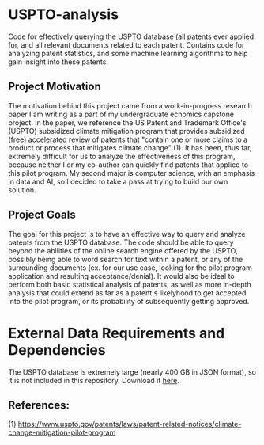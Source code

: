 # USPTO-analysis
Code for effectively querying the USPTO database (all patents ever applied for, and all relevant documents related to each patent. Contains code for analyzing patent statistics, and some machine learning algorithms to help gain insight into these patents.

## Project Motivation
The motivation behind this project came from a work-in-progress research paper I am writing as a part of my undergraduate ecnomics capstone project. In the paper, we reference the US Patent and Trademark Office's (USPTO) subsidized climate mitigation program that provides subsidized (free) accelerated review of patents that "contain one or more claims to a product or process that mitigates climate change" (1). It has been, thus far, extremely difficult for us to analyze the effectiveness of this program, because neither I or my co-author can quickly find patents that applied to this pilot program. My second major is computer science, with an emphasis in data and AI, so I decided to take a pass at trying to build our own solution. 

## Project Goals
The goal for this project is to have an effective way to query and analyze patents from the USPTO database. The code should be able to query beyond the abilities of the online search engine offered by the USPTO, possibly being able to word search for text within a patent, or any of the surrounding documents (ex. for our use case, looking for the pilot program application and resulting acceptance/denial). It would also be ideal to perform both basic statistical analysis of patents, as well as more in-depth analysis that could extend as far as a patent's likelyhood to get accepted into the pilot program, or its probability of subsequently getting approved. 

# External Data Requirements and Dependencies
The USPTO database is extremely large (nearly 400 GB in JSON format), so it is not included in this repository. Download it [here](https://ped.uspto.gov/peds/#/). 


## References:
(1) https://www.uspto.gov/patents/laws/patent-related-notices/climate-change-mitigation-pilot-program
